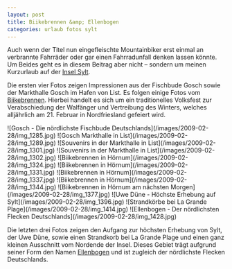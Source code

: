```yaml
---
layout: post
title: Biikebrennen &amp; Ellenbogen
categories: urlaub fotos sylt
---
```


Auch wenn der Titel nun eingefleischte Mountainbiker erst einmal an verbrannte Fahrräder oder gar einen Fahrradunfall denken lassen könnte. Um Beides geht es in diesem Beitrag aber nicht – sondern um meinen Kurzurlaub auf der [Insel Sylt](http://www.sylt.de).

Die ersten vier Fotos zeigen Impressionen aus der Fischbude Gosch sowie der Markthalle Gosch im Hafen von List. Es folgen einige Fotos vom [Biikebrennen](http://de.wikipedia.org/wiki/Biikebrennen). Hierbei handelt es sich um ein traditionelles Volksfest zur Verabschiedung der Walfänger und Vertreibung des Winters, welches alljährlich am 21. Februar in Nordfriesland gefeiert wird.

<div class="gallery" markdown="1">
![Gosch - Die nördlichste Fischbude Deutschlands](/images/2009-02-28/img_1285.jpg)
![Gosch Markthalle in List](/images/2009-02-28/img_1289.jpg)
![Souvenirs in der Markthalle in List](/images/2009-02-28/img_1301.jpg)
![Souvenirs in der Markthalle in List](/images/2009-02-28/img_1302.jpg)
![Biikebrennen in Hörnum](/images/2009-02-28/img_1324.jpg)
![Biikebrennen in Hörnum](/images/2009-02-28/img_1331.jpg)
![Biikebrennen in Hörnum](/images/2009-02-28/img_1337.jpg)
![Biikebrennen in Hörnum](/images/2009-02-28/img_1344.jpg)
![Biikebrennen in Hörnum am nächsten Morgen](/images/2009-02-28/img_1377.jpg)
![Uwe Düne - Höchste Erhebung auf Sylt](/images/2009-02-28/img_1396.jpg)
![Strandkörbe bei La Grande Plage](/images/2009-02-28/img_1414.jpg)
![Ellenbogen - Der nördlichsten Flecken Deutschlands](/images/2009-02-28/img_1428.jpg)
</div>

Die letzten drei Fotos zeigen den Aufgang zur höchsten Erhebung von Sylt, der Uwe Düne, sowie einen Strandkorb bei La Grande Plage und einen ganz kleinen Ausschnitt vom Nordende der Insel. Dieses Gebiet trägt aufgrund seiner Form den Namen [Ellenbogen] und ist zugleich der nördlichste Flecken Deutschlands.

[Ellenbogen]: http://de.wikipedia.org/wiki/Ellenbogen_(Sylt)
